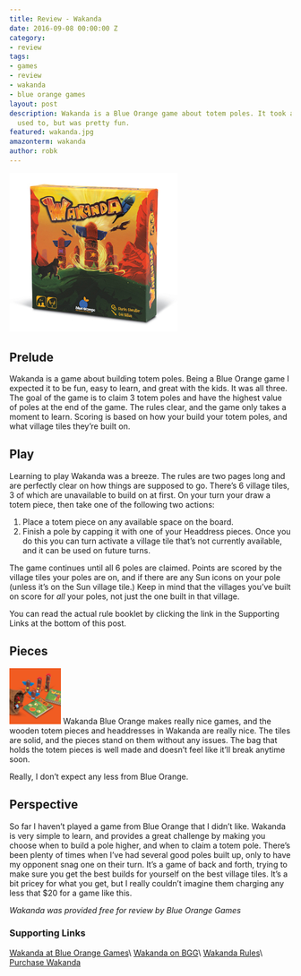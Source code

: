 ```yaml
---
title: Review - Wakanda
date: 2016-09-08 00:00:00 Z
category:
- review
tags:
- games
- review
- wakanda
- blue orange games
layout: post
description: Wakanda is a Blue Orange game about totem poles. It took a bit to get
  used to, but was pretty fun.
featured: wakanda.jpg
amazonterm: wakanda
author: robk
---
```


<img src="/images/wakanda/wakanda.jpg" alt="Wakanda" width="300" class="float-right" />

<h2>Prelude</h2>

Wakanda is a game about building totem poles. Being a Blue Orange game I expected it to be fun, easy to learn, and great with the kids. It was all three. The goal of the game is to claim 3 totem poles and have the highest value of poles at the end of the game. The rules clear, and the game only takes a moment to learn. Scoring is based on how your build your totem poles, and what village tiles they’re built on.

<h2>Play</h2>

Learning to play Wakanda was a breeze. The rules are two pages long and are perfectly clear on how things are supposed to go. There’s 6 village tiles, 3 of which are unavailable to build on at first. On your turn your draw a totem piece, then take one of the following two actions:

1. Place a totem piece on any available space on the board.
2. Finish a pole by capping it with one of your Headdress pieces. Once you do this you can turn activate a village tile that’s not currently available, and it can be used on future turns.

The game continues until all 6 poles are claimed. Points are scored by the village tiles your poles are on, and if there are any Sun icons on your pole (unless it’s on the Sun village tile.) Keep in mind that the villages you’ve built on score for *all* your poles, not just the one built in that village.

You can read the actual rule booklet by clicking the link in the Supporting Links at the bottom of this post.

<h2>Pieces</h2>
<img src="/images/wakanda/pieces.jpg" height="100" alt="Wakanda" class="float-left" />
Wakanda Blue Orange makes really nice games, and the wooden totem pieces and headdresses in Wakanda are really nice. The tiles are solid, and the pieces stand on them without any issues. The bag that holds the totem pieces is well made and doesn’t feel like it’ll break anytime soon.

Really, I don’t expect any less from Blue Orange.

<h2>Perspective</h2>

So far I haven’t played a game from Blue Orange that I didn’t like. Wakanda is very simple to learn, and provides a great challenge by making you choose when to build a pole higher, and when to claim a totem pole. There’s been plenty of times when I’ve had several good poles built up, only to have my opponent snag one on their turn. It’s a game of back and forth, trying to make sure you get the best builds for yourself on the best village tiles. It’s a bit pricey for what you get, but I really couldn’t imagine them charging any less that $20 for a game like this.

*Wakanda was provided free for review by Blue Orange Games*

<h3>Supporting Links</h3>

[Wakanda at Blue Orange Games](http://www.blueorangegames.com/index.php/games/wakanda)\\
[Wakanda on BGG](https://boardgamegeek.com/boardgame/161762/wakanda)\\
[Wakanda Rules](https://boardgamegeek.com/file/download/qdliyfosga/wakanda_rules.pdf)\\
[Purchase Wakanda](http://store.blueorangegames.com/p/wakanda)
